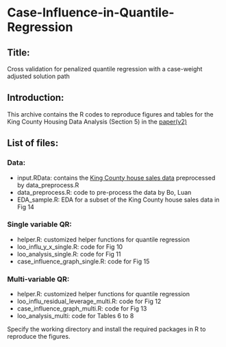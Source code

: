 # Case-Influence-in-Quantile-Regression

## Title: 
Cross validation for penalized quantile regression with a case-weight adjusted solution path

## Introduction:
This archive contains the R codes to reproduce figures and tables for the King County Housing Data Analysis (Section 5) in the [paper(v2)](https://arxiv.org/abs/1902.07770)

## List of files: 
### Data: 
- input.RData: contains the [King County house sales data](https://www.kaggle.com/datasets/harlfoxem/housesalesprediction) preprocessed by data_preprocess.R
- data_preprocess.R: code to pre-process the data by Bo, Luan
- EDA_sample.R: EDA for a subset of the King County house sales data in Fig 14
  
### Single variable QR: 
- helper.R: customized helper functions for quantile regression
- loo_influ_y_x_single.R: code for Fig 10
- loo_analysis_single.R: code for Fig 11
- case_influence_graph_single.R: code for Fig 15

### Multi-variable QR:
- helper.R: customized helper functions for quantile regression
- loo_influ_residual_leverage_multi.R: code for Fig 12
- case_influence_graph_multi.R: code for Fig 13
- loo_analysis_multi: code for Tables 6 to 8

Specify the working directory and install the required packages in R to reproduce the figures. 
